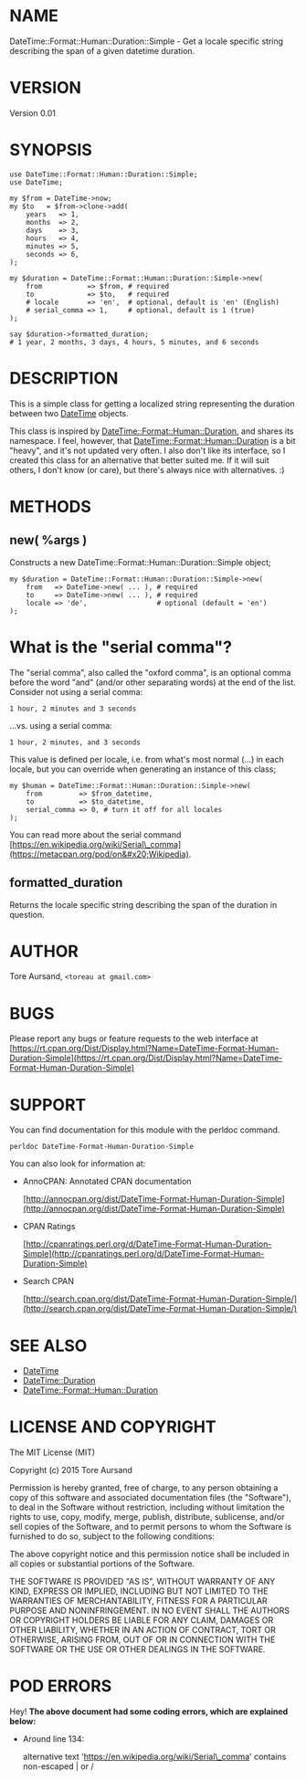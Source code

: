 # NAME

DateTime::Format::Human::Duration::Simple - Get a locale specific string
describing the span of a given datetime duration.

# VERSION

Version 0.01

# SYNOPSIS

    use DateTime::Format::Human::Duration::Simple;
    use DateTime;

    my $from = DateTime->now;
    my $to   = $from->clone->add(
        years   => 1,
        months  => 2,
        days    => 3,
        hours   => 4,
        minutes => 5,
        seconds => 6,
    );

    my $duration = DateTime::Format::Human::Duration::Simple->new(
        from           => $from, # required
        to             => $to,   # required
        # locale       => 'en',  # optional, default is 'en' (English)
        # serial_comma => 1,     # optional, default is 1 (true)
    );

    say $duration->formatted_duration;
    # 1 year, 2 months, 3 days, 4 hours, 5 minutes, and 6 seconds

# DESCRIPTION

This is a simple class for getting a localized string representing the duration
between two [DateTime](https://metacpan.org/pod/DateTime) objects.

This class is inspired by [DateTime::Format::Human::Duration](https://metacpan.org/pod/DateTime::Format::Human::Duration), and shares its
namespace. I feel, however, that [DateTime::Format::Human::Duration](https://metacpan.org/pod/DateTime::Format::Human::Duration) is a bit
"heavy", and it's not updated very often. I also don't like its interface, so I
created this class for an alternative that better suited me. If it will suit
others, I don't know (or care), but there's always nice with alternatives. :)

# METHODS

## new( %args )

Constructs a new DateTime::Format::Human::Duration::Simple object;

    my $duration = DateTime::Format::Human::Duration::Simple->new(
        from   => DateTime->new( ... ), # required
        to     => DateTime->new( ... ), # required
        locale => 'de',                 # optional (default = 'en')
    );

# What is the "serial comma"?

The "serial comma", also called the "oxford comma", is an optional comma before
the word "and" (and/or other separating words) at the end of the list. Consider
not using a serial comma:

    1 hour, 2 minutes and 3 seconds

...vs. using a serial comma:

    1 hour, 2 minutes, and 3 seconds

This value is defined per locale, i.e. from what's most normal (...) in each
locale, but you can override when generating an instance of this class;

    my $human = DateTime::Format::Human::Duration::Simple->new(
        from         => $from_datetime,
        to           => $to_datetime,
        serial_comma => 0, # turn it off for all locales
    );

You can read more about the serial command [https://en.wikipedia.org/wiki/Serial\_comma](https://metacpan.org/pod/on&#x20;Wikipedia).

## formatted\_duration

Returns the locale specific string describing the span of the duration in
question.

# AUTHOR

Tore Aursand, `<toreau at gmail.com>`

# BUGS

Please report any bugs or feature requests to the web interface at [https://rt.cpan.org/Dist/Display.html?Name=DateTime-Format-Human-Duration-Simple](https://rt.cpan.org/Dist/Display.html?Name=DateTime-Format-Human-Duration-Simple)

# SUPPORT

You can find documentation for this module with the perldoc command.

    perldoc DateTime-Format-Human-Duration-Simple

You can also look for information at:

- AnnoCPAN: Annotated CPAN documentation

    [http://annocpan.org/dist/DateTime-Format-Human-Duration-Simple](http://annocpan.org/dist/DateTime-Format-Human-Duration-Simple)

- CPAN Ratings

    [http://cpanratings.perl.org/d/DateTime-Format-Human-Duration-Simple](http://cpanratings.perl.org/d/DateTime-Format-Human-Duration-Simple)

- Search CPAN

    [http://search.cpan.org/dist/DateTime-Format-Human-Duration-Simple/](http://search.cpan.org/dist/DateTime-Format-Human-Duration-Simple/)

# SEE ALSO

- [DateTime](https://metacpan.org/pod/DateTime)
- [DateTime::Duration](https://metacpan.org/pod/DateTime::Duration)
- [DateTime::Format::Human::Duration](https://metacpan.org/pod/DateTime::Format::Human::Duration)

# LICENSE AND COPYRIGHT

The MIT License (MIT)

Copyright (c) 2015 Tore Aursand

Permission is hereby granted, free of charge, to any person obtaining a copy
of this software and associated documentation files (the "Software"), to deal
in the Software without restriction, including without limitation the rights
to use, copy, modify, merge, publish, distribute, sublicense, and/or sell
copies of the Software, and to permit persons to whom the Software is
furnished to do so, subject to the following conditions:

The above copyright notice and this permission notice shall be included in all
copies or substantial portions of the Software.

THE SOFTWARE IS PROVIDED "AS IS", WITHOUT WARRANTY OF ANY KIND, EXPRESS OR
IMPLIED, INCLUDING BUT NOT LIMITED TO THE WARRANTIES OF MERCHANTABILITY,
FITNESS FOR A PARTICULAR PURPOSE AND NONINFRINGEMENT. IN NO EVENT SHALL THE
AUTHORS OR COPYRIGHT HOLDERS BE LIABLE FOR ANY CLAIM, DAMAGES OR OTHER
LIABILITY, WHETHER IN AN ACTION OF CONTRACT, TORT OR OTHERWISE, ARISING FROM,
OUT OF OR IN CONNECTION WITH THE SOFTWARE OR THE USE OR OTHER DEALINGS IN THE
SOFTWARE.

# POD ERRORS

Hey! **The above document had some coding errors, which are explained below:**

- Around line 134:

    alternative text 'https://en.wikipedia.org/wiki/Serial\_comma' contains non-escaped | or /
